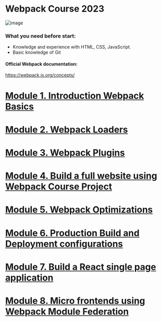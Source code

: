 # Webpack Course 2023
![image](https://github.com/yaskutsWeb/webpack-course/assets/31554921/20ead0e8-7f4c-490f-bb78-c9c28586cff0)

### What you need before start:

- Knowledge and experience with HTML, CSS, JavaScript.
- Basic knowledge of Git

#### Official Webpack documentation:
https://webpack.js.org/concepts/

# [Module 1. Introduction Webpack Basics](https://github.com/yaskutsWeb/webpack-course/blob/master/source/module%201/Module%201.md)

# [Module 2. Webpack Loaders](https://github.com/yaskutsWeb/webpack-course/blob/master/source/module%202/Module%202.md)

# [Module 3. Webpack Plugins](https://github.com/yaskutsWeb/webpack-course/blob/master/source/module%203/Module%203.md)

# [Module 4. Build a full website using Webpack Course Project](https://github.com/yaskutsWeb/webpack-course/blob/master/source/module%204/Module%204.md)

# [Module 5. Webpack Optimizations](https://github.com/yaskutsWeb/webpack-course/blob/master/source/module%205/Module%205.md)

# [Module 6. Production Build and Deployment configurations](https://github.com/yaskutsWeb/webpack-course/blob/master/source/module%206/Module%206.md)

# [Module 7. Build a React single page application](https://github.com/yaskutsWeb/webpack-course/blob/master/source/module%207/Module%207.md)

# [Module 8. Micro frontends using Webpack Module Federation](https://github.com/yaskutsWeb/webpack-course/blob/master/source/module%208/Module%208.md)
